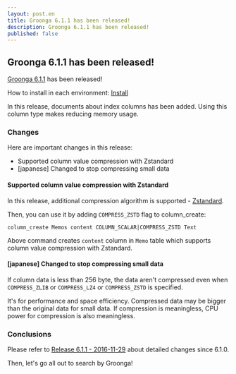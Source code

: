 ```yaml
---
layout: post.en
title: Groonga 6.1.1 has been released!
description: Groonga 6.1.1 has been released!
published: false
---
```


## Groonga 6.1.1 has been released!

[Groonga 6.1.1](/docs/news.html#release-6-1-1) has been released!

How to install in each environment: [Install](/docs/install.html)

In this release, documents about index columns has been added. Using this column type makes reducing memory usage.

### Changes

Here are important changes in this release:

* Supported column value compression with Zstandard
* [japanese] Changed to stop compressing small data

#### Supported column value compression with Zstandard

In this release, additional compression algorithm is supported - [Zstandard](http://facebook.github.io/zstd/).

Then, you can use it by adding ``COMPRESS_ZSTD`` flag to column_create:

    column_create Memos content COLUMN_SCALAR|COMPRESS_ZSTD Text

Above command creates ``content`` column in ``Memo`` table which supports column value compression with Zstandard.

#### [japanese] Changed to stop compressing small data

If column data is less than 256 byte, the data aren't compressed even when `COMPRESS_ZLIB` or `COMPRESS_LZ4` or `COMPRESS_ZSTD` is specified.

It's for performance and space efficiency. Compressed data may be bigger than the original data for small data. If compression is meaningless, CPU power for compression is also meaningless.

### Conclusions

Please refer to [Release 6.1.1 - 2016-11-29](/docs/news.html#release-6-1-1) about detailed changes since 6.1.0.

Then, let's go all out to search by Groonga!
